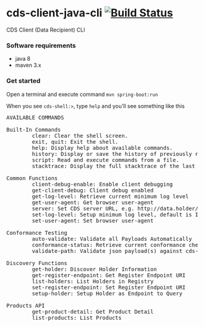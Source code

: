 # cds-client-java-cli [![Build Status](https://travis-ci.com/ConsumerDataStandardsAustralia/cds-client-java-cli.svg?branch=master)](https://travis-ci.com/ConsumerDataStandardsAustralia/cds-client-java-cli)

CDS Client (Data Recipient) CLI

### Software requirements

* java 8
* maven 3.x

### Get started

Open a terminal and execute command
`mvn spring-boot:run` 

When you see `cds-shell:>`, type `help` and you'll see something like this 

<pre>
AVAILABLE COMMANDS

Built-In Commands
        clear: Clear the shell screen.
        exit, quit: Exit the shell.
        help: Display help about available commands.
        history: Display or save the history of previously run commands
        script: Read and execute commands from a file.
        stacktrace: Display the full stacktrace of the last error.

Common Functions
        client-debug-enable: Enable client debugging
        get-client-debug: Client debug enabled
        get-log-level: Retrieve current minimum log level
        get-user-agent: Get browser user-agent
        server: Set CDS server URL, e.g. http://data.holder/cds-au/v1
        set-log-level: Setup minimum log level, default is INFO
        set-user-agent: Set browser user-agent

Conformance Testing
        auto-validate: Validate all Payloads Automatically
        conformance-status: Retrieve current conformance check status
        validate-path: Validate json payload(s) against cds-models

Discovery Functions
        get-holder: Discover Holder Information
        get-register-endpoint: Get Register Endpoint URI
        list-holders: List Holders in Registry
        set-register-endpoint: Set Register Endpoint URI
        setup-holder: Setup Holder as Endpoint to Query

Products API
        get-product-detail: Get Product Detail
        list-products: List Products
</pre>